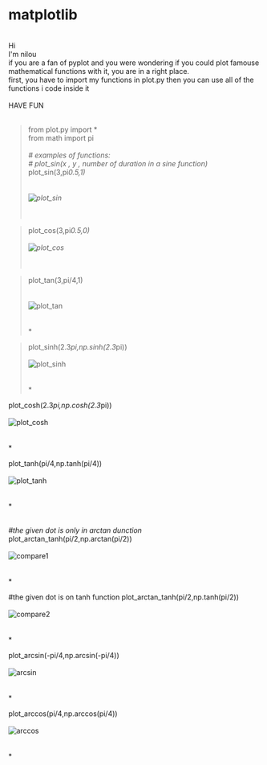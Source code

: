 
# matplotlib
<br>Hi
<br>I'm nilou 
<br>if you are a fan of pyplot and you were wondering if you could plot famouse mathematical functions with it, you are in a right place.
<br>first, you have to import my functions in plot.py then you can use all of the functions i code inside it
<br><br> HAVE FUN <br><br>
>from plot.py import *
<br>from math import pi
<br><br> *# examples of functions:*
<br>*# plot_sin(x , y , number of duration in a sine function)*
><br>plot_sin(3,pi*0.5,1)   <br><br>  
![plot_sin](sin.png)
<br><br><br>*


>plot_cos(3,pi*0.5,0)
<br><br>
![plot_cos](cos.png)
<br><br><br>*

>plot_tan(3,pi/4,1)<br>
<br><br>
![plot_tan](tan.png)
<br><br><br>*



>plot_sinh(2.3*pi,np.sinh(2.3*pi))
<br><br>
![plot_sinh](sinh.png)
<br><br><br>*



plot_cosh(2.3*pi,np.cosh(2.3*pi))
<br><br>
![plot_cosh](cosh.png)
<br><br><br>*

plot_tanh(pi/4,np.tanh(pi/4))
<br><br>
![plot_tanh](tanh.png)
<br><br><br>*



<br>*#the given dot is only in arctan dunction*
<br>plot_arctan_tanh(pi/2,np.arctan(pi/2))
<br><br>
![compare1](compare1.png)
<br><br><br>*

#the given dot is on tanh function
plot_arctan_tanh(pi/2,np.tanh(pi/2))
<br><br>
![compare2](compare2.png)
<br><br><br>*

plot_arcsin(-pi/4,np.arcsin(-pi/4))
<br><br>
![arcsin](arcsin.png)
<br><br><br>*

plot_arccos(pi/4,np.arccos(pi/4))
<br><br>
![arccos](arccos.png)
<br><br><br>*




